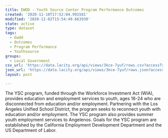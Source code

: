 ```yaml
---
title: EWDD - Youth Source Center Program Performance Outcomes
created: '2020-11-10T17:52:04.991581'
modified: '2020-12-02T15:54:49.663930'
state: active
type: dataset
tags:
  - Ewdd
  - Outcomes
  - Program Performance
  - Youthsource
groups:
  - Local Government
csv_url: 'https://data.lacity.org/api/views/3kce-7yuf/rows.csv?accessType=DOWNLOAD'
json_url: 'https://data.lacity.org/api/views/3kce-7yuf/rows.json?accessType=DOWNLOAD'
layout: post

---
```

The YSC program, funded through the Workforce Investment Act (WIA), provides education and employment services to youth, ages 16-24 who are disconnected from education and/or employment.  Partnering with the Los Angeles Unified School District, the program seeks to reconnect youth with education and/or employment.  The YSC program also provides summer youth employment services to Angelenos.  Goals for the YSC program are established by the California Employment Development Department and the US Department of Labor.
